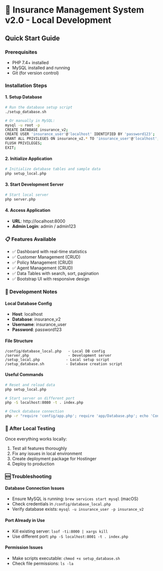 # 🚀 Insurance Management System v2.0 - Local Development

## Quick Start Guide

### Prerequisites
- PHP 7.4+ installed
- MySQL installed and running
- Git (for version control)

### Installation Steps

#### 1. Setup Database
```bash
# Run the database setup script
./setup_database.sh

# Or manually in MySQL:
mysql -u root -p
CREATE DATABASE insurance_v2;
CREATE USER 'insurance_user'@'localhost' IDENTIFIED BY 'password123';
GRANT ALL PRIVILEGES ON insurance_v2.* TO 'insurance_user'@'localhost';
FLUSH PRIVILEGES;
EXIT;
```

#### 2. Initialize Application
```bash
# Initialize database tables and sample data
php setup_local.php
```

#### 3. Start Development Server
```bash
# Start local server
php server.php
```

#### 4. Access Application
- **URL**: http://localhost:8000
- **Admin Login**: admin / admin123

### 📋 Features Available
- ✅ Dashboard with real-time statistics
- ✅ Customer Management (CRUD)
- ✅ Policy Management (CRUD)
- ✅ Agent Management (CRUD)
- ✅ Data Tables with search, sort, pagination
- ✅ Bootstrap UI with responsive design

### 🔧 Development Notes

#### Local Database Config
- **Host**: localhost
- **Database**: insurance_v2
- **Username**: insurance_user
- **Password**: password123

#### File Structure
```
/config/database_local.php   - Local DB config
/server.php                  - Development server
/setup_local.php            - Local setup script
/setup_database.sh          - Database creation script
```

#### Useful Commands
```bash
# Reset and reload data
php setup_local.php

# Start server on different port
php -S localhost:8080 -t . index.php

# Check database connection
php -r "require 'config/app.php'; require 'app/Database.php'; echo 'Connected: ' . (Database::getInstance() ? 'YES' : 'NO');"
```

### 🚀 After Local Testing

Once everything works locally:
1. Test all features thoroughly
2. Fix any issues in local environment
3. Create deployment package for Hostinger
4. Deploy to production

### 🆘 Troubleshooting

#### Database Connection Issues
- Ensure MySQL is running: `brew services start mysql` (macOS)
- Check credentials in `/config/database_local.php`
- Verify database exists: `mysql -u insurance_user -p insurance_v2`

#### Port Already in Use
- Kill existing server: `lsof -ti:8000 | xargs kill`
- Use different port: `php -S localhost:8001 -t . index.php`

#### Permission Issues
- Make scripts executable: `chmod +x setup_database.sh`
- Check file permissions: `ls -la`
